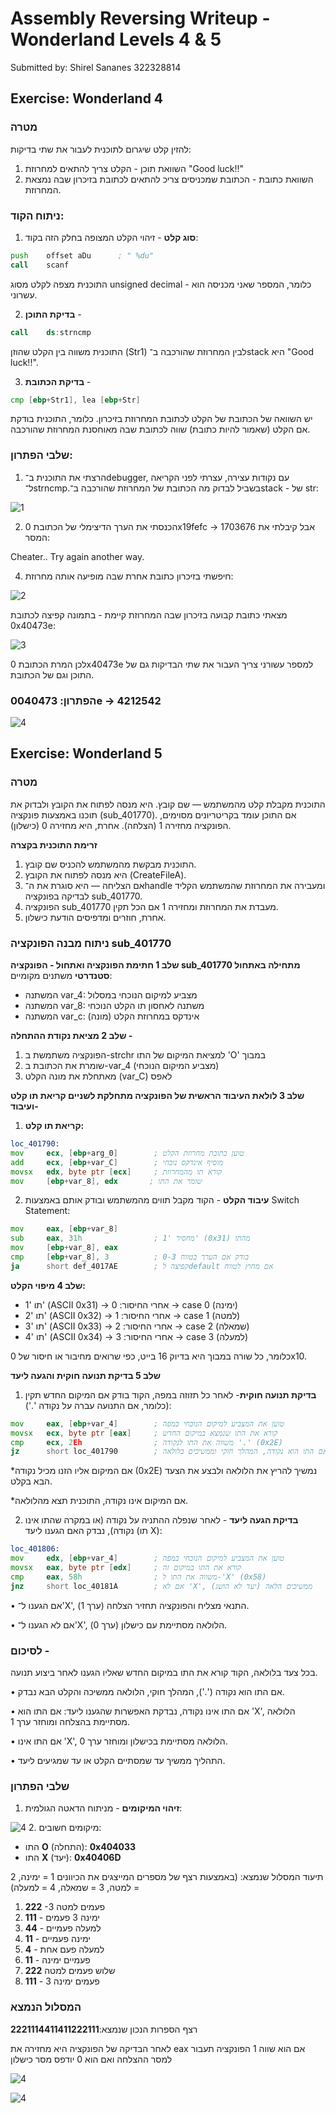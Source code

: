 # Assembly Reversing Writeup - Wonderland Levels 4 & 5

Submitted by: Shirel Sananes 322328814

## Exercise: Wonderland 4

### **מטרה**

להזין קלט שיגרום לתוכנית לעבור את שתי בדיקות:

1. השוואת תוכן - הקלט צריך להתאים למחרוזת "Good luck!!"
2. השוואת כתובת - הכתובת שמכניסים צריכ להתאים לכתובת בזיכרון שבה נמצאת המחרוזת. 

### ניתוח הקוד:
1. **סוג קלט** - זיהוי הקלט המצופה בחלק הזה בקוד:
  ```asm
push    offset aDu      ; " %du"
call    scanf
  ```
 התוכנית מצפה לקלט מסוג unsigned decimal - כלומר, המספר שאני מכניסה הוא עשרוני. 
 
 2. **בדיקת התוכן** -

  ```asm
call    ds:strncmp
  ```

התוכנית משווה בין הקלט שהוזן (Str1) לבין המחרוזת שהורכבה ב־stack היא "Good luck!!".

3. **בדיקת הכתובת** -
```asm
cmp [ebp+Str1], lea [ebp+Str]
```
יש השוואה של הכתובת של הקלט לכתובת המחרוזת בזיכרון. כלומר, התוכנית בודקת אם הקלט (שאמור להיות כתובת) שווה לכתובת שבה מאוחסנת המחרוזת שהורכבה.

### שלבי הפתרון:

1. הרצתי את התוכנית ב־debugger, עם נקודות עצירה, עצרתי לפני הקריאה ל־strncmp.בשביל לבדוק מה הכתובת של המחרוזת שהורכבה ב־stack - של str:

![1](https://github.com/shirelsan/Assembly-Reversing/blob/main/image_wonder4+5/wonder4_3.jpg.png?raw=true) 

2. הכנסתי את הערך הדיצימלי של הכתובת 0x19fefc -> 1703676 אבל קיבלתי את המסר:

Cheater.. Try again another way.

4. חיפשתי בזיכרון כתובת אחרת שבה מופיעה אותה מחרוזת:

![2](https://github.com/shirelsan/Assembly-Reversing/blob/main/image_wonder4+5/wonder4.jpg?raw=true) 

מצאתי כתובת קבועה בזיכרון שבה המחרוזת קיימת - בתמונה קפיצה לכתובת 0x40473e:

![3](https://github.com/shirelsan/Assembly-Reversing/blob/main/image_wonder4+5/wonder4_2.jpg?raw=true) 

לכן המרת הכתובת 0x40473e למספר עשורני צריך העבור את שתי הבדיקות גם של התוכן וגם של הכתובת. 

### **הפתרון: 0040473e -> 4212542**

![4](https://github.com/shirelsan/Assembly-Reversing/blob/main/image_wonder4+5/sol4.jpg?raw=true) 

## Exercise: Wonderland 5

### **מטרה**
התוכנית מקבלת קלט מהמשתמש — שם קובץ. היא מנסה לפתוח את הקובץ ולבדוק את תוכנו באמצעות פונקציה (sub_401770). אם התוכן עומד בקריטריונים מסוימים, הפונקציה מחזירה 1 (הצלחה). אחרת, היא מחזירה 0 (כישלון).

**זרימת התוכנית בקצרה**
1. התוכנית מבקשת מהמשתמש להכניס שם קובץ.
2. היא מנסה לפתוח את הקובץ (CreateFileA).
3. אם הצליחה — היא סוגרת את ה־handle ומעבירה את המחרוזת שהמשתמש הקליד לבדיקה בפונקציה sub_401770.
4. הפונקציה sub_401770 מעבדת את המחרוזת ומחזירה 1 אם הכל תקין.
5. אחרת, חוזרים ומדפיסים הודעת כישלון.
   
### ניתוח מבנה הפונקציה sub_401770

**שלב 1 חתימת הפונקציה ואתחול - הפונקציה sub_401770 מתחילה באתחול סטנדרטי**
  משתנים מקומיים:
  * המשתנה var_4: מצביע למיקום הנוכחי במסלול
  * המשתנה var_8: משתנה לאחסון תו הקלט הנוכחי
  * המשתנה var_c: אינדקס במחרוזת הקלט (מונה)
    
**שלב 2 מציאת נקודת ההתחלה -**
1. הפונקציה משתמשת ב-strchr למציאת המיקום של התו 'O' במבוך
2. שומרת את הכתובת ב-var_4 (מצביע המיקום הנוכחי)
3. מאתחלת את מונה הקלט (var_C) לאפס

**שלב 3 לולאת העיבוד הראשית של הפונקציה מתחלקת לשניים קריאת תו קלט ועיבוד-**

1. **קריאת תו קלט:**

 ```asm
loc_401790:
mov     ecx, [ebp+arg_0]        ; טוען כתובת מחרוזת הקלט
add     ecx, [ebp+var_C]        ; מוסיף אינדקס נוכחי
movsx   edx, byte ptr [ecx]     ; קורא תו מהמחרוזת
mov     [ebp+var_8], edx       ; שומר את התו
```

2. **עיבוד הקלט** - הקוד מקבל תווים מהמשתמש ובודק אותם באמצעות Switch Statement:

```asm
mov     eax, [ebp+var_8]
sub     eax, 31h                ; מחסיר '1' (0x31) מהתו
mov     [ebp+var_8], eax
cmp     [ebp+var_8], 3          ; בודק אם הערך בטווח 0-3
ja      short def_4017AE        ; קפיצה לdefault אם מחוץ לטווח
```
**שלב 4 מיפוי הקלט:**

* תו '1' (ASCII 0x31) → אחרי החיסור: 0 → case 0 (ימינה)
* תו '2' (ASCII 0x32) → אחרי החיסור: 1 → case 1 (למטה)
* תו '3' (ASCII 0x33) → אחרי החיסור: 2 → case 2 (שמאלה)
* תו '4' (ASCII 0x34) → אחרי החיסור: 3 → case 3 (למעלה)

כלומר, כל שורה במבוך היא בדיוק 16 בייט, כפי שרואים מחיבור או חיסור של 0x10.

**שלב 5 בדיקת תנועה חוקית והגעה ליעד**

1. **בדיקת תנועה חוקית**- לאחר כל תזוזה במפה, הקוד בודק אם המיקום החדש תקין (כלומר, אם התנועה עברה על נקודה '.'):
```asm
mov     eax, [ebp+var_4]        ; טוען את המצביע למיקום הנוכחי במפה
movsx   ecx, byte ptr [eax]     ; קורא את התו שנמצא במיקום החדש
cmp     ecx, 2Eh                ; משווה את התו לנקודה '.' (0x2E)
jz      short loc_401790        ; אם התו הוא נקודה, המהלך חוקי וממשיכים בלולאה
```

*אם המיקום אליו הזנו מכיל נקודה (0x2E) נמשיך להריץ את הלולאה ולבצע את הצעד הבא בקלט. 

*אם המיקום אינו נקודה, התוכנית תצא מהלולאה.
  
2. **בדיקת הגעה ליעד** - לאחר שנפלה ההתניה על נקודה (או במקרה שהתו אינו נקודה), נבדק האם הגענו ליעד (תו X):
```asm
loc_401806:
mov     edx, [ebp+var_4]        ; טוען את המצביע למיקום הנוכחי במפה
movsx   eax, byte ptr [edx]     ; קורא את התו במיקום זה
cmp     eax, 58h                ; משווה את התו ל-'X' (0x58)
jnz     short loc_40181A        ; אם לא 'X', ממשיכים הלאה (יעד לא הושג)
```

• אם הגענו ל־'X', התנאי מצליח והפונקציה תחזיר הצלחה (ערך 1).

• אם לא הגענו ל־'X', הלולאה מסתיימת עם כישלון (ערך 0).

### לסיכום - 
בכל צעד בלולאה, הקוד קורא את התו במיקום החדש שאליו הגענו לאחר ביצוע תנועה.

• אם התו הוא נקודה ('.'), המהלך חוקי, הלולאה ממשיכה והקלט הבא נבדק.

• אם התו אינו נקודה, נבדקת האפשרות שהגענו ליעד: אם התו הוא 'X', הלולאה מסתיימת בהצלחה ומוחזר ערך 1.

• אם התו אינו 'X', הלולאה מסתיימת בכישלון ומוחזר ערך 0.

• התהליך ממשיך עד שמסתיים הקלט או עד שמגיעים ליעד.

### **שלבי הפתרון**
1. **זיהוי המיקומים** - מניתוח הדאטה הגולמית:

  ![4](https://github.com/shirelsan/Assembly-Reversing/blob/main/image_wonder4+5/wonder5_1.jpg.png?raw=true) 
2. מיקומים חשובים:

* התו **O** (התחלה): **0x404033**
* התו **X** (יעד): **0x40406D**

תיעוד המסלול שנמצא:
(באמצעות רצף של מספרים המייצגים את הכיוונים 1 = ימינה, 2 = למטה, 3 = שמאלה, 4 = למעלה)

1. **222** -3 פעמים למטה
2. **111** - ימינה 3 פעמים
3. **44** - למעלה פעמיים
4. **11** - ימינה פעמיים
5. **4** - למעלה פעם אחת
6. **11** - פעמיים ימינה
7. **222** שלוש פעמים למטה
8. **111** - 3 פעמים ימינה

### **המסלול הנמצא**

רצף הספרות הנכון שנמצא:**2221114411411222111**

לאחר הבדיקה של הפונקציה היא מחזירה את eax אם הוא שווה 1 הפונקציה תעבור למסר ההצלחה ואם הוא 0 יודפס מסר כישלון

  ![4](https://github.com/shirelsan/Assembly-Reversing/blob/main/image_wonder4+5/wonder5_4.jpg.png?raw=true) 

  ![4](https://github.com/shirelsan/Assembly-Reversing/blob/main/image_wonder4+5/wonder5_sol.jpg?raw=true) 
